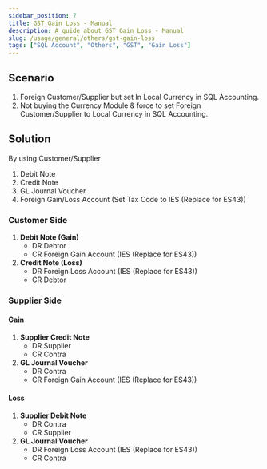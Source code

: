 ```yaml
---
sidebar_position: 7
title: GST Gain Loss - Manual
description: A guide about GST Gain Loss - Manual
slug: /usage/general/others/gst-gain-loss
tags: ["SQL Account", "Others", "GST", "Gain Loss"]
---
```


## Scenario

1. Foreign Customer/Supplier but set In Local Currency in SQL Accounting.
2. Not buying the Currency Module & force to set Foreign Customer/Supplier to Local Currency in SQL Accounting.

## Solution

By using Customer/Supplier

1. Debit Note
2. Credit Note
3. GL Journal Voucher
4. Foreign Gain/Loss Account (Set Tax Code to IES (Replace for ES43))

### Customer Side

1. **Debit Note (Gain)**
    - DR Debtor
    - CR Foreign Gain Account (IES (Replace for ES43))
2. **Credit Note (Loss)**
    - DR Foreign Loss Account (IES (Replace for ES43))
    - CR Debtor

### Supplier Side

#### Gain

1. **Supplier Credit Note**
    - DR Supplier
    - CR Contra
2. **GL Journal Voucher**
    - DR Contra
    - CR Foreign Gain Account (IES (Replace for ES43))

#### Loss

1. **Supplier Debit Note**
    - DR Contra
    - CR Supplier
2. **GL Journal Voucher**
    - DR Foreign Loss Account (IES (Replace for ES43))
    - CR Contra
